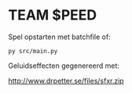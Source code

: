 # TEAM $PEED

Spel opstarten met batchfile of:
```
py src/main.py
```

Geluidseffecten gegenereerd met:

http://www.drpetter.se/files/sfxr.zip
